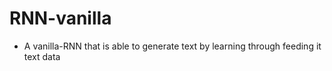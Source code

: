 # RNN-vanilla

- A vanilla-RNN that is able to generate text by learning through feeding it text data
